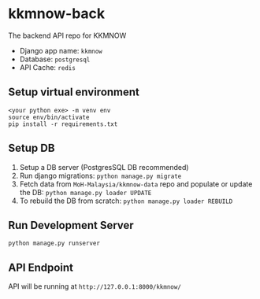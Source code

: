 # kkmnow-back

The backend API repo for KKMNOW
- Django app name: `kkmnow`
- Database: `postgresql`
- API Cache: `redis`

## Setup virtual environment

```
<your python exe> -m venv env
source env/bin/activate
pip install -r requirements.txt
```

## Setup DB

1. Setup a DB server (PostgresSQL DB recommended)
2. Run django migrations: `python manage.py migrate`
3. Fetch data from `MoH-Malaysia/kkmnow-data` repo and populate or update the DB: `python manage.py loader UPDATE`
4. To rebuild the DB from scratch: `python manage.py loader REBUILD`

## Run Development Server
`python manage.py runserver`

## API Endpoint

API will be running at `http://127.0.0.1:8000/kkmnow/`



